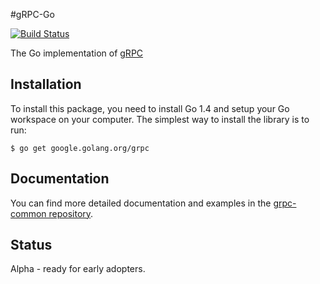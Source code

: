 #gRPC-Go

[![Build Status](https://travis-ci.org/grpc/grpc-go.svg)](https://travis-ci.org/grpc/grpc-go)

The Go implementation of [gRPC](https://github.com/grpc/grpc)

Installation
------------

To install this package, you need to install Go 1.4 and setup your Go workspace on your computer. The simplest way to install the library is to run:

```
$ go get google.golang.org/grpc
```

Documentation
-------------
You can find more detailed documentation and examples in the [grpc-common repository](http://github.com/grpc/grpc-common).

Status
------
Alpha - ready for early adopters.

